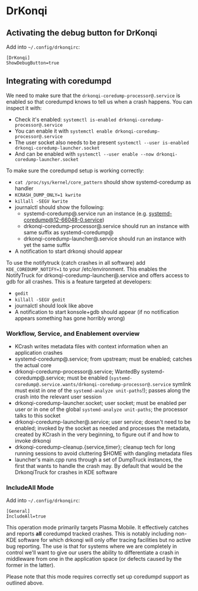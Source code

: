 <!--
    SPDX-License-Identifier: CC0-1.0
    SPDX-FileCopyrightText: 2021-2022 Harald Sitter <sitter@kde.org>
    SPDX-FileCopyrightText: 2021 Aleix Pol i Gonzalez <aleixpol@kde.org>
-->

# DrKonqi
## Activating the debug button for DrKonqi
Add into `~/.config/drkonqirc`:
```
[DrKonqi]
ShowDebugButton=true
```

## Integrating with coredumpd
We need to make sure that the `drkonqi-coredump-processor@.service` is enabled so that coredumpd knows to tell us when a crash happens. You can inspect it with:

* Check it's enabled: `systemctl is-enabled drkonqi-coredump-processor@.service`
* You can enable it with `systemctl enable drkonqi-coredump-processor@.service`
* The user socket also needs to be present `systemctl --user is-enabled drkonqi-coredump-launcher.socket`
* And can be enabled with `systemctl --user enable --now drkonqi-coredump-launcher.socket `

To make sure the coredumpd setup is working correctly:

* `cat /proc/sys/kernel/core_pattern` should show systemd-coredump as handler
* `KCRASH_DUMP_ONLY=1 kwrite`
* `killall -SEGV kwrite`
* journalctl should show the following:
  * systemd-coredump@.service run an instance (e.g. systemd-coredump@12-66048-0.service)
  * drkonqi-coredump-processor@.service should run an instance with same suffix as systemd-coredump@
  * drkonqi-coredump-launcher@.service should run an instance with yet the same suffix
* A notification to start drkonqi should appear

To use the notifytruck (catch crashes in all software) add `KDE_COREDUMP_NOTIFY=1` to your /etc/environment. This
enables the NotifyTruck for drkonqi-coredump-launcher@.service and offers access to gdb for all crashes. This is a
feature targeted at developers:

* `gedit`
* `killall -SEGV gedit`
* journalctl should look like above
* A notification to start konsole+gdb should appear (if no notification appears something has gone horribly wrong)

### Workflow, Service, and Enablement overview

* KCrash writes metadata files with context information when an application crashes
* systemd-coredump@.service; from upstream; must be enabled; catches the actual core
* drkonqi-coredump-processor@.service; WantedBy systemd-coredump@.service;
  must be enabled (`systemd-coredump@.service.wants/drkonqi-coredump-processor@.service` symlink must exist in one of
  the `systemd-analyze unit-paths`!); passes along the crash into the relevant user session
* drkonqi-coredump-launcher.socket; user socket; must be enabled per user or in one of the global
  `systemd-analyze unit-paths`; the processor talks to this socket
* drkonqi-coredump-launcher@.service; user service; doesn't need to be enabled; invoked by the socket as needed and
  processes the metadata, created by KCrash in the very beginning, to figure out if and how to invoke drkonqi
* drkonqi-coredump-cleanup.{service,timer}; cleanup tech for long running sessions to avoid cluttering $HOME with
  dangling metadata files
* launcher's main.cpp runs through a set of DumpTruck instances, the first that wants to handle the crash may. By default
  that would be the DrkonqiTruck for crashes in KDE software

### IncludeAll Mode

Add into `~/.config/drkonqirc`:
```
[General]
IncludeAll=true
```

This operation mode primarily targets Plasma Mobile. It effectively catches and reports **all** coredumpd tracked
crashes. This is notably including non-KDE software for which drkonqi will only offer tracing facilities but no active
bug reporting. The use is that for systems where we are completely in control we'll want to give our users the ability
to differentiate a crash in middleware from one in the application space (or defects caused by the former in the latter).

Please note that this mode requires correctly set up coredumpd support as outlined above.
